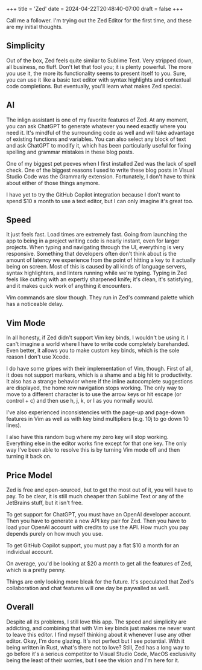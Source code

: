 +++
title = 'Zed'
date = 2024-04-22T20:48:40-07:00
draft = false
+++

Call me a follower. I'm trying out the Zed Editor for the first time, and these are my initial thoughts.

## Simplicity

Out of the box, Zed feels quite similar to Sublime Text. Very stripped down, all business, no fluff. Don't let that fool you; it is plenty powerful. The more you use it, the more its functionality seems to present itself to you. Sure, you can use it like a basic text editor with syntax highlights and contextual code completions. But eventually, you'll learn what makes Zed special.

## AI

The inlign assistant is one of my favorite features of Zed. At any moment, you can ask ChatGPT to generate whatever you need exactly where you need it. It's mindful of the surrounding code as well and will take advantage of existing functions and variables. You can also select any block of text and ask ChatGPT to modify it, which has been particularly useful for fixing spelling and grammar mistakes in these blog posts.

One of my biggest pet peeves when I first installed Zed was the lack of spell check. One of the biggest reasons I used to write these blog posts in Visual Studio Code was the Grammarly extension. Fortunately, I don't have to think about either of those things anymore.

I have yet to try the GitHub Copilot integration because I don't want to spend $10 a month to use a text editor, but I can only imagine it's great too.

## Speed

It just feels fast. Load times are extremely fast. Going from launching the app to being in a project writing code is nearly instant, even for larger projects. When typing and navigating through the UI, everything is very responsive. Something that developers often don't think about is the amount of latency we experience from the point of hitting a key to it actually being on screen. Most of this is caused by all kinds of language servers, syntax highlighters, and linters running while we're typing. Typing in Zed feels like cutting with an expertly sharpened knife; it's clean, it's satisfying, and it makes quick work of anything it encounters.

Vim commands are slow though. They run in Zed's command palette which has a noticeable delay.

## Vim Mode

In all honesty, if Zed didn't support Vim key binds, I wouldn't be using it. I can't imagine a world where I have to write code completely barehanded. Even better, it allows you to make custom key binds, which is the sole reason I don't use Xcode.

I do have some gripes with their implementation of Vim, though. First of all, it does not support markers, which is a shame and a big hit to productivity. It also has a strange behavior where if the inline autocomplete suggestions are displayed, the home row navigation stops working. The only way to move to a different character is to use the arrow keys or hit escape (or control + c) and then use h, j, k, or l as you normally would.

I've also experienced inconsistencies with the page-up and page-down features in Vim as well as with key bind multipliers (e.g. 10j to go down 10 lines).

I also have this random bug where my zero key will stop working. Everything else in the editor works fine except for that one key. The only way I've been able to resolve this is by turning Vim mode off and then turning it back on.

## Price Model

Zed is free and open-sourced, but to get the most out of it, you will have to pay. To be clear, it is still much cheaper than Sublime Text or any of the JetBrains stuff, but it isn't free.

To get support for ChatGPT, you must have an OpenAI developer account. Then you have to generate a new API key pair for Zed. Then you have to load your OpenAI account with credits to use the API. How much you pay depends purely on how much you use.

To get GitHub Copilot support, you must pay a flat $10 a month for an individual account.

On average, you'd be looking at $20 a month to get all the features of Zed, which is a pretty penny.

Things are only looking more bleak for the future. It's speculated that Zed's collaboration and chat features will one day be paywalled as well.

## Overall

Despite all its problems, I still love this app. The speed and simplicity are addicting, and combining that with Vim key binds just makes me never want to leave this editor. I find myself thinking about it whenever I use any other editor. Okay, I'm done glazing. It's not perfect but I see potential. With it being written in Rust, what's there not to love? Still, Zed has a long way to go before it's a serious competitor to Visual Studio Code, MacOS exclusivity being the least of their worries, but I see the vision and I'm here for it.
